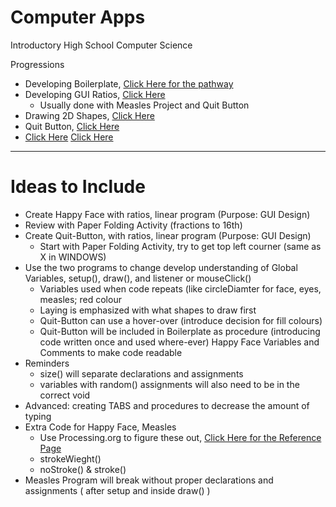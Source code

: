 # Computer Apps
Introductory High School Computer Science

Progressions
- Developing Boilerplate, <a href="https://github.com/MercersKitchen/CS10/tree/master/Computer%20Apps/Boilerplate">Click Here for the pathway</a>
- Developing GUI Ratios, <a href="https://github.com/MercersKitchen/CS10/tree/master/Computer%20Apps/GUI%20Divisions%20and%20Ratios">Click Here</a>
  - Usually done with Measles Project and Quit Button
- Drawing 2D Shapes, <a href="">Click Here</a>
- Quit Button, <a href="">Click Here</a>
- <a href="">Click Here</a>
<a href="">Click Here</a>

---

# Ideas to Include
- Create Happy Face with ratios, linear program (Purpose: GUI Design)
- Review with Paper Folding Activity (fractions to 16th)
- Create Quit-Button, with ratios, linear program (Purpose: GUI Design)
  - Start with Paper Folding Activity, try to get top left courner (same as X in WINDOWS)
- Use the two programs to change develop understanding of Global Variables, setup(), draw(), and listener or mouseClick()
  - Variables used when code repeats (like circleDiamter for face, eyes, measles; red colour
  - Laying is emphasized with what shapes to draw first
  - Quit-Button can use a hover-over (introduce decision for fill colours)
  - Quit-Button will be included in Boilerplate as procedure (introducing code written once and used where-ever)
Happy Face Variables and Comments to make code readable
- Reminders
  - size() will separate declarations and assignments
  - variables with random() assignments will also need to be in the correct void
- Advanced: creating TABS and procedures to decrease the amount of typing
- Extra Code for Happy Face, Measles
  - Use Processing.org to figure these out, <a href="https://processing.org/reference/">Click Here for the Reference Page</a>
  - strokeWieght()
  - noStroke() & stroke()
- Measles Program will break without proper declarations and assignments ( after setup and inside draw() )
